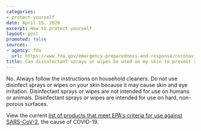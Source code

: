 ```yaml
---
categories:
- protect-yourself
date: April 15, 2020
excerpt: How to protect yourself
layout: post
promoted: false
sources:
- agency: fda
  url: https://www.fda.gov/emergency-preparedness-and-response/coronavirus-disease-2019-covid-19/coronavirus-disease-2019-covid-19-frequently-asked-questions
title: Can disinfectant sprays or wipes be used on my skin to prevent spread of COVID-19?
---
```


No. Always follow the instructions on household cleaners. Do not use disinfect sprays or wipes on your skin because it may cause skin and eye irritation. Disinfectant sprays or wipes are not intended for use on humans or animals. Disinfectant sprays or wipes are intended for use on hard, non-porous surfaces.

View the current [list of products that meet EPA's criteria for use against SARS-CoV-2](https://www.epa.gov/pesticide-registration/list-n-disinfectants-use-against-sars-cov-2), the cause of COVID-19.
